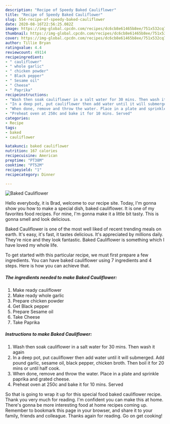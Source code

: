```yaml
---
description: "Recipe of Speedy Baked Cauliflower"
title: "Recipe of Speedy Baked Cauliflower"
slug: 554-recipe-of-speedy-baked-cauliflower
date: 2020-08-16T22:56:25.082Z
image: https://img-global.cpcdn.com/recipes/dc6cb8e61465b8ee/751x532cq70/baked-cauliflower-recipe-main-photo.jpg
thumbnail: https://img-global.cpcdn.com/recipes/dc6cb8e61465b8ee/751x532cq70/baked-cauliflower-recipe-main-photo.jpg
cover: https://img-global.cpcdn.com/recipes/dc6cb8e61465b8ee/751x532cq70/baked-cauliflower-recipe-main-photo.jpg
author: Tillie Bryan
ratingvalue: 4.4
reviewcount: 49114
recipeingredient:
- " cauliflower"
- " whole garlic"
- " chicken powder"
- " Black pepper"
- " Sesame oil"
- " Cheese"
- " Paprika"
recipeinstructions:
- "Wash then soak cauliflower in a salt water for 30 mins. Then wash it again"
- "In a deep pot, put cauliflower then add water until it will submerged. Add pound garlic, sesame oil, black pepper, chicken broth. Then boil it for 20 mins or until half cook."
- "When done, remove and throw the water. Place in a plate and sprinkle paprika and grated cheese."
- "Preheat oven at 250c and bake it for 10 mins. Served"
categories:
- Recipe
tags:
- baked
- cauliflower

katakunci: baked cauliflower 
nutrition: 167 calories
recipecuisine: American
preptime: "PT38M"
cooktime: "PT52M"
recipeyield: "1"
recipecategory: Dinner

---
```



![Baked Cauliflower](https://img-global.cpcdn.com/recipes/dc6cb8e61465b8ee/751x532cq70/baked-cauliflower-recipe-main-photo.jpg)

Hello everybody, it is Brad, welcome to our recipe site. Today, I'm gonna show you how to make a special dish, baked cauliflower. It is one of my favorites food recipes. For mine, I'm gonna make it a little bit tasty. This is gonna smell and look delicious.



Baked Cauliflower is one of the most well liked of recent trending meals on earth. It's easy, it's fast, it tastes delicious. It's appreciated by millions daily. They're nice and they look fantastic. Baked Cauliflower is something which I have loved my whole life.


To get started with this particular recipe, we must first prepare a few ingredients. You can have baked cauliflower using 7 ingredients and 4 steps. Here is how you can achieve that.

<!--inarticleads1-->

##### The ingredients needed to make Baked Cauliflower:

1. Make ready  cauliflower
1. Make ready  whole garlic
1. Prepare  chicken powder
1. Get  Black pepper
1. Prepare  Sesame oil
1. Take  Cheese
1. Take  Paprika




<!--inarticleads2-->

##### Instructions to make Baked Cauliflower:

1. Wash then soak cauliflower in a salt water for 30 mins. Then wash it again
1. In a deep pot, put cauliflower then add water until it will submerged. Add pound garlic, sesame oil, black pepper, chicken broth. Then boil it for 20 mins or until half cook.
1. When done, remove and throw the water. Place in a plate and sprinkle paprika and grated cheese.
1. Preheat oven at 250c and bake it for 10 mins. Served




So that is going to wrap it up for this special food baked cauliflower recipe. Thank you very much for reading. I'm confident you can make this at home. There's gonna be more interesting food at home recipes coming up. Remember to bookmark this page in your browser, and share it to your family, friends and colleague. Thanks again for reading. Go on get cooking!
